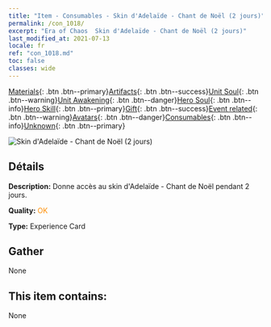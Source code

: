 ```yaml
---
title: "Item - Consumables - Skin d'Adelaïde - Chant de Noël (2 jours)"
permalink: /con_1018/
excerpt: "Era of Chaos  Skin d'Adelaïde - Chant de Noël (2 jours)"
last_modified_at: 2021-07-13
locale: fr
ref: "con_1018.md"
toc: false
classes: wide
---
```

 [Materials](/ItemsFR/){: .btn .btn--primary}[Artifacts](/ItemsFR/Artifacts/){: .btn .btn--success}[Unit Soul](/ItemsFR/UnitSoul/){: .btn .btn--warning}[Unit Awakening](/ItemsFR/UnitAwakening/){: .btn .btn--danger}[Hero Soul](/ItemsFR/HeroSoul/){: .btn .btn--info}[Hero Skill](/ItemsFR/HeroSkill/){: .btn .btn--primary}[Gift](/ItemsFR/Gift/){: .btn .btn--success}[Event related](/ItemsFR/Events/){: .btn .btn--warning}[Avatars](/ItemsFR/Avatars/){: .btn .btn--danger}[Consumables](/ItemsFR/Consumables/){: .btn .btn--info}[Unknown](/ItemsFR/Unknown/){: .btn .btn--primary}

 ![Skin d'Adelaïde - Chant de Noël (2 jours)](/images/h/h_Adelaide6.jpg)

## Détails
 **Description:** Donne accès au skin d'Adelaïde - Chant de Noël pendant 2 jours.

 **Quality:** <span style="color: #FF8C00">OK</span>

 **Type:** Experience Card

## Gather

  None

## This item contains:

  None

